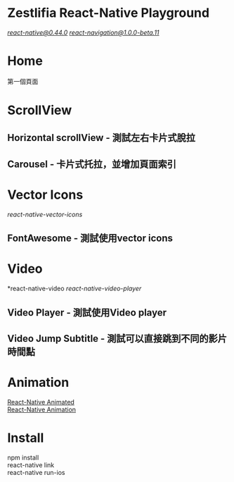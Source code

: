 # Zestlifia React-Native Playground
*react-native@0.44.0*
*react-navigation@1.0.0-beta.11*

# Home
第一個頁面

# ScrollView
## Horizontal scrollView - 測試左右卡片式脫拉
## Carousel - 卡片式托拉，並增加頁面索引

# Vector Icons
*react-native-vector-icons*
## FontAwesome - 測試使用vector icons

# Video
*react-native-video
*react-native-video-player*
## Video Player - 測試使用Video player
## Video Jump Subtitle - 測試可以直接跳到不同的影片時間點

# Animation  
[React-Native Animated](http://www.alloyteam.com/2016/01/reactnative-animated/)  
[React-Native Animation](https://medium.com/react-native-training/react-native-animations-using-the-animated-api-ebe8e0669fae)  
  
# Install
npm install  
react-native link  
react-native run-ios